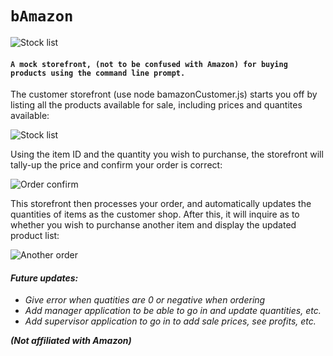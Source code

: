 # `bAmazon`

![Stock list](https://jonmeidell.github.io/assets/images/bamazon.jpg)

#### `A mock storefront, (not to be confused with Amazon) for buying products using the command line prompt.`

The customer storefront (use node bamazonCustomer.js) starts you off by listing all the products available for sale, including prices and quantites available:

![Stock list](https://jonmeidell.github.io/bAmazon/assets/images/screenshot1.PNG)

Using the item ID and the quantity you wish to purchanse, the storefront will tally-up the price and confirm your order is correct:

![Order confirm](https://jonmeidell.github.io/bAmazon/assets/images/screenshot2.PNG)

This storefront then processes your order, and automatically updates the quantities of items as the customer shop.  After this, it will inquire as to whether you wish to purchanse another item and display the updated product list:

![Another order](https://jonmeidell.github.io/bAmazon/assets/images/screenshot3.PNG)

#### _Future updates:_
  * _Give error when quatities are 0 or negative when ordering_
  * _Add manager application to be able to go in and update quantities, etc._
  * _Add supervisor application to go in to add sale prices, see profits, etc._

_**(Not affiliated with Amazon)**_

